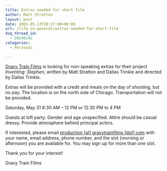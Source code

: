 ```yaml
---
title: Extras needed for short film
author: Matt Stratton
layout: post
date: 2003-05-13T20:37:00+00:00
url: /life-in-general/extras-needed-for-short-film
dsq_thread_id:
  - 28246142
categories:
  - Personal

---
```

[Gravy Train Films][1] is looking for non-speaking extras for their project _Inventing: Stephen_, written by Matt Stratton and Dallas Trinkle and directed by Dallas Trinkle.

Extras will be provided with a credit and meals on the day of shooting, but no pay. The location is on the north side of Chicago. Transportation will not be provided.

Saturday, May 31 8:30 AM &#8211; 12 PM or 12:30 PM to 4 PM
  
Guests at loft party. Gender and age unspecified. Attire should be casual dressy. Provide atmosphere behind principal actors.

If interested, please email [production [at] gravytrainfilms [dot] com][2] with your name, email address, phone number, and the slot (morning or afternoon) you are available for. You may sign up for more than one slot.

Thank you for your interest!

Gravy Train Films

 [1]: https://www.gravytrainfilms.com
 [2]: javascript:DeCryptX('0p3u3r0d1v3f0t1j0o3q1A2i2t0a0v0y1u0r1b2k3q2h2k1m3p1t313f0o0m')